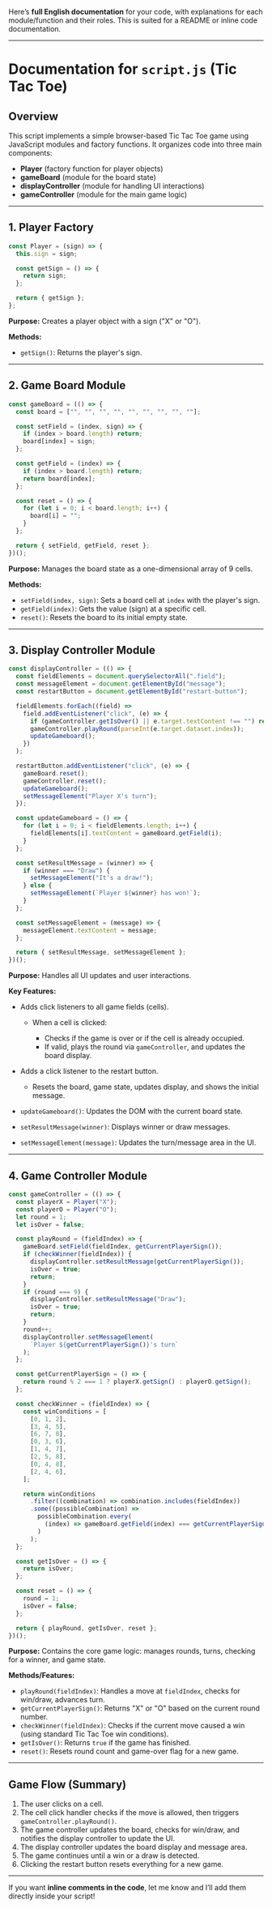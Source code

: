 Here’s **full English documentation** for your code, with explanations for each module/function and their roles. This is suited for a README or inline code documentation.

---

# Documentation for `script.js` (Tic Tac Toe)

## Overview

This script implements a simple browser-based Tic Tac Toe game using JavaScript modules and factory functions. It organizes code into three main components:

* **Player** (factory function for player objects)
* **gameBoard** (module for the board state)
* **displayController** (module for handling UI interactions)
* **gameController** (module for the main game logic)

---

## 1. Player Factory

```js
const Player = (sign) => {
  this.sign = sign;

  const getSign = () => {
    return sign;
  };

  return { getSign };
};
```

**Purpose:**
Creates a player object with a sign ("X" or "O").

**Methods:**

* `getSign()`: Returns the player's sign.

---

## 2. Game Board Module

```js
const gameBoard = (() => {
  const board = ["", "", "", "", "", "", "", "", ""];

  const setField = (index, sign) => {
    if (index > board.length) return;
    board[index] = sign;
  };

  const getField = (index) => {
    if (index > board.length) return;
    return board[index];
  };

  const reset = () => {
    for (let i = 0; i < board.length; i++) {
      board[i] = "";
    }
  };

  return { setField, getField, reset };
})();
```

**Purpose:**
Manages the board state as a one-dimensional array of 9 cells.

**Methods:**

* `setField(index, sign)`: Sets a board cell at `index` with the player's sign.
* `getField(index)`: Gets the value (sign) at a specific cell.
* `reset()`: Resets the board to its initial empty state.

---

## 3. Display Controller Module

```js
const displayController = (() => {
  const fieldElements = document.querySelectorAll(".field");
  const messageElement = document.getElementById("message");
  const restartButton = document.getElementById("restart-button");

  fieldElements.forEach((field) =>
    field.addEventListener("click", (e) => {
      if (gameController.getIsOver() || e.target.textContent !== "") return;
      gameController.playRound(parseInt(e.target.dataset.index));
      updateGameboard();
    })
  );

  restartButton.addEventListener("click", (e) => {
    gameBoard.reset();
    gameController.reset();
    updateGameboard();
    setMessageElement("Player X's turn");
  });

  const updateGameboard = () => {
    for (let i = 0; i < fieldElements.length; i++) {
      fieldElements[i].textContent = gameBoard.getField(i);
    }
  };

  const setResultMessage = (winner) => {
    if (winner === "Draw") {
      setMessageElement("It's a draw!");
    } else {
      setMessageElement(`Player ${winner} has won!`);
    }
  };

  const setMessageElement = (message) => {
    messageElement.textContent = message;
  };

  return { setResultMessage, setMessageElement };
})();
```

**Purpose:**
Handles all UI updates and user interactions.

**Key Features:**

* Adds click listeners to all game fields (cells).

  * When a cell is clicked:

    * Checks if the game is over or if the cell is already occupied.
    * If valid, plays the round via `gameController`, and updates the board display.
* Adds a click listener to the restart button.

  * Resets the board, game state, updates display, and shows the initial message.
* `updateGameboard()`: Updates the DOM with the current board state.
* `setResultMessage(winner)`: Displays winner or draw messages.
* `setMessageElement(message)`: Updates the turn/message area in the UI.

---

## 4. Game Controller Module

```js
const gameController = (() => {
  const playerX = Player("X");
  const playerO = Player("O");
  let round = 1;
  let isOver = false;

  const playRound = (fieldIndex) => {
    gameBoard.setField(fieldIndex, getCurrentPlayerSign());
    if (checkWinner(fieldIndex)) {
      displayController.setResultMessage(getCurrentPlayerSign());
      isOver = true;
      return;
    }
    if (round === 9) {
      displayController.setResultMessage("Draw");
      isOver = true;
      return;
    }
    round++;
    displayController.setMessageElement(
      `Player ${getCurrentPlayerSign()}'s turn`
    );
  };

  const getCurrentPlayerSign = () => {
    return round % 2 === 1 ? playerX.getSign() : playerO.getSign();
  };

  const checkWinner = (fieldIndex) => {
    const winConditions = [
      [0, 1, 2],
      [3, 4, 5],
      [6, 7, 8],
      [0, 3, 6],
      [1, 4, 7],
      [2, 5, 8],
      [0, 4, 8],
      [2, 4, 6],
    ];

    return winConditions
      .filter((combination) => combination.includes(fieldIndex))
      .some((possibleCombination) =>
        possibleCombination.every(
          (index) => gameBoard.getField(index) === getCurrentPlayerSign()
        )
      );
  };

  const getIsOver = () => {
    return isOver;
  };

  const reset = () => {
    round = 1;
    isOver = false;
  };

  return { playRound, getIsOver, reset };
})();
```

**Purpose:**
Contains the core game logic: manages rounds, turns, checking for a winner, and game state.

**Methods/Features:**

* `playRound(fieldIndex)`: Handles a move at `fieldIndex`, checks for win/draw, advances turn.
* `getCurrentPlayerSign()`: Returns "X" or "O" based on the current round number.
* `checkWinner(fieldIndex)`: Checks if the current move caused a win (using standard Tic Tac Toe win conditions).
* `getIsOver()`: Returns `true` if the game has finished.
* `reset()`: Resets round count and game-over flag for a new game.

---

## Game Flow (Summary)

1. The user clicks on a cell.
2. The cell click handler checks if the move is allowed, then triggers `gameController.playRound()`.
3. The game controller updates the board, checks for win/draw, and notifies the display controller to update the UI.
4. The display controller updates the board display and message area.
5. The game continues until a win or a draw is detected.
6. Clicking the restart button resets everything for a new game.

---

If you want **inline comments in the code**, let me know and I’ll add them directly inside your script!
